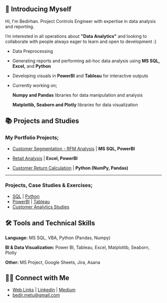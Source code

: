 
## 👋 Introducing Myself

Hi, I'm Bedirhan. Project Controls Engineer with expertise in data analysis and reporting. 

I’m interested in all operations about **"Data Analytics"** and looking to collaborate with people always eager to learn and open to development :}

- Data Preprocessing 
- Generating reports and performing ad-hoc data analysis using **MS SQL, Excel,** and **Python**
- Developing visuals in **PowerBI** and **Tableau** for interactive outputs
- Currently working on;
  
    **Numpy and Pandas** libraries for data manipulation and analysis
  
    **Matplotlib, Seaborn and Plotly** libraries for data visualization



## 📚 Projects and Studies


### My Portfolio Projects;

- [Customer Segmentation - RFM Analysis](https://github.com/BedirK/Portfolio-Projects/tree/main/Customer%20Segmentation/RFM%20Analysis%20End-to-End/FLO) | **MS SQL, PowerBI**

- [Retail Analysis](https://github.com/BedirK/Portfolio-Projects/tree/main/Retail%20Analysis) | **Excel, PowerBI** 

- [Customer Return Calculation](https://github.com/BedirK/Portfolio-Projects/tree/main/Customer%20Return%20Calculation) | **Python (NumPy, Pandas)** 

  
-------------------------------------------------------------------

### Projects, Case Studies & Exercises;

- [SQL](https://github.com/BedirK/SQL-Projects-Studies) | [Python](https://github.com/BedirK/Python-Projects/tree/main)
- [PowerBI](https://github.com/BedirK/PowerBI-Projects) | [Tableau](https://github.com/BedirK/Tableau-Projects)
- [Customer Analytics Studies](https://github.com/BedirK/Customer-Analytics)
  
## 🛠️ Tools and Technical Skills

   **Language:** MS SQL, VBA, Python (Pandas, Numpy)
   
   **BI & Data Visualization:** Power BI, Tableau, Excel, Matplotlib, Seaborn, Plotly
   
   **Other:** MS Project, Google Sheets, Jira, Asana

## 👋🏻 Connect with Me

- [Web Links](https://linktr.ee/bdrhn) | [Linkedin](https://www.linkedin.com/in/bedirhankelez/) | [Medium](https://medium.com/@bedir_)
- bedir.metu@gmail.com
